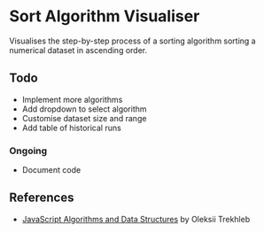 # Sort Algorithm Visualiser

Visualises the step-by-step process of a sorting algorithm sorting a numerical dataset in ascending order.

## Todo

- Implement more algorithms
- Add dropdown to select algorithm
- Customise dataset size and range
- Add table of historical runs

### Ongoing

- Document code

## References

- [JavaScript Algorithms and Data Structures](https://github.com/trekhleb/javascript-algorithms/tree/master/src/algorithms/sorting) by Oleksii Trekhleb
